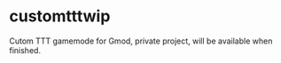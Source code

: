 customtttwip
============

Cutom TTT gamemode for Gmod, private project, will be available when finished.

